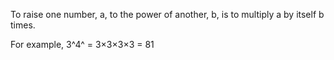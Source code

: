To raise one number, a, to the power of another, b, is to multiply a by
itself b times.

For example, 3^4^ = 3×3×3×3 = 81
